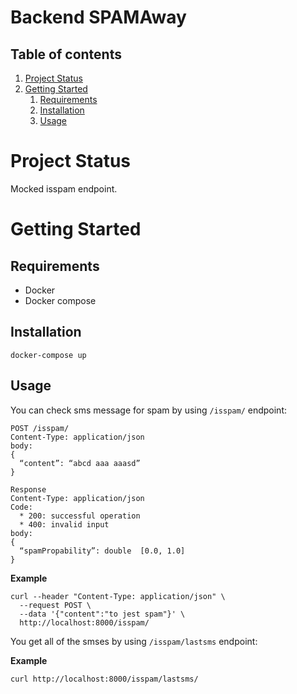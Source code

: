 # Backend SPAMAway

## Table of contents
1. [Project Status](#project-status)
1. [Getting Started](#Getting-Started)
    1. [Requirements](#Requirements)
    1. [Installation](#installation)
    1. [Usage](#usage)

# Project Status

Mocked isspam endpoint.

# Getting Started

## Requirements

  * Docker
  * Docker compose

## Installation

  `docker-compose up`

## Usage

  You can check sms message for spam by using `/isspam/` endpoint:

  ```
  POST /isspam/
  Content-Type: application/json
  body:
  {
    “content”: “abcd aaa aaasd”
  }

  Response
  Content-Type: application/json
  Code:
    * 200: successful operation
    * 400: invalid input
  body:
  {
    “spamPropability”: double  [0.0, 1.0]
  }
  ```

  **Example**
  ```
  curl --header "Content-Type: application/json" \
    --request POST \
    --data '{"content":"to jest spam"}' \
    http://localhost:8000/isspam/
  ```

  You get all of the smses by using `/isspam/lastsms` endpoint:

  **Example**
  ```
  curl http://localhost:8000/isspam/lastsms/

  ```

